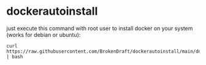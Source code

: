 # dockerautoinstall

just execute this command with root user to install docker on your system (works for debian or ubuntu):
```
curl https://raw.githubusercontent.com/BrokenDraft/dockerautoinstall/main/dockerautoinstall.sh | bash
```
